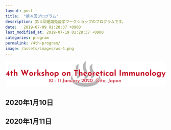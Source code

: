 ```yaml
---
layout: post
title:  "第４回プログラム"
description: 第４回理論免疫学ワークショップのプログラムです。
date:   2019-07-09 01:28:37 +0900
last_modified_at: 2019-07-19 01:28:37 +0900
categories: program
permalink: /4th-program/
image: /assets/images/ws-4.png
---
```


![](/assets/images/ws-4.png "第４回理論免疫学ワークショップ")

## 2020年1月10日

## 2020年1月11日
